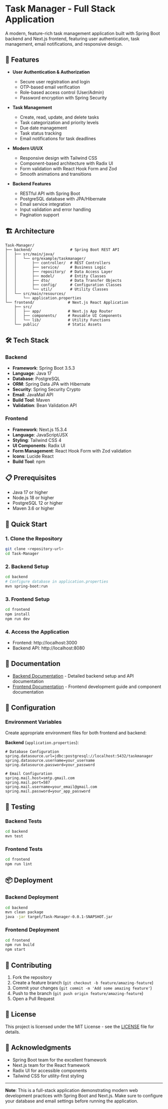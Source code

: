 # Task Manager - Full Stack Application

A modern, feature-rich task management application built with Spring Boot backend and Next.js frontend, featuring user authentication, task management, email notifications, and responsive design.

## 🚀 Features

- **User Authentication & Authorization**
  - Secure user registration and login
  - OTP-based email verification
  - Role-based access control (User/Admin)
  - Password encryption with Spring Security

- **Task Management**
  - Create, read, update, and delete tasks
  - Task categorization and priority levels
  - Due date management
  - Task status tracking
  - Email notifications for task deadlines

- **Modern UI/UX**
  - Responsive design with Tailwind CSS
  - Component-based architecture with Radix UI
  - Form validation with React Hook Form and Zod
  - Smooth animations and transitions

- **Backend Features**
  - RESTful API with Spring Boot
  - PostgreSQL database with JPA/Hibernate
  - Email service integration
  - Input validation and error handling
  - Pagination support

## 🏗️ Architecture

```
Task-Manager/
├── backend/                 # Spring Boot REST API
│   ├── src/main/java/
│   │   └── org/example/taskmanager/
│   │       ├── controller/  # REST Controllers
│   │       ├── service/     # Business Logic
│   │       ├── repository/  # Data Access Layer
│   │       ├── model/       # Entity Classes
│   │       ├── dto/         # Data Transfer Objects
│   │       ├── config/      # Configuration Classes
│   │       └── util/        # Utility Classes
│   └── src/main/resources/
│       └── application.properties
└── frontend/               # Next.js React Application
    ├── src/
    │   ├── app/            # Next.js App Router
    │   ├── components/     # Reusable UI Components
    │   └── lib/            # Utility Functions
    └── public/             # Static Assets
```

## 🛠️ Tech Stack

### Backend
- **Framework**: Spring Boot 3.5.3
- **Language**: Java 17
- **Database**: PostgreSQL
- **ORM**: Spring Data JPA with Hibernate
- **Security**: Spring Security Crypto
- **Email**: JavaMail API
- **Build Tool**: Maven
- **Validation**: Bean Validation API

### Frontend
- **Framework**: Next.js 15.3.4
- **Language**: JavaScript/JSX
- **Styling**: Tailwind CSS 4
- **UI Components**: Radix UI
- **Form Management**: React Hook Form with Zod validation
- **Icons**: Lucide React
- **Build Tool**: npm

## 📋 Prerequisites

- Java 17 or higher
- Node.js 18 or higher
- PostgreSQL 12 or higher
- Maven 3.6 or higher

## 🚀 Quick Start

### 1. Clone the Repository
```bash
git clone <repository-url>
cd Task-Manager
```

### 2. Backend Setup
```bash
cd backend
# Configure database in application.properties
mvn spring-boot:run
```

### 3. Frontend Setup
```bash
cd frontend
npm install
npm run dev
```

### 4. Access the Application
- Frontend: http://localhost:3000
- Backend API: http://localhost:8080

## 📖 Documentation

- [Backend Documentation](./backend/README.md) - Detailed backend setup and API documentation
- [Frontend Documentation](./frontend/README.md) - Frontend development guide and component documentation

## 🔧 Configuration

### Environment Variables
Create appropriate environment files for both frontend and backend:

**Backend** (`application.properties`):
```properties
# Database Configuration
spring.datasource.url=jdbc:postgresql://localhost:5432/taskmanager
spring.datasource.username=your_username
spring.datasource.password=your_password

# Email Configuration
spring.mail.host=smtp.gmail.com
spring.mail.port=587
spring.mail.username=your_email@gmail.com
spring.mail.password=your_app_password
```

## 🧪 Testing

### Backend Tests
```bash
cd backend
mvn test
```

### Frontend Tests
```bash
cd frontend
npm run lint
```

## 📦 Deployment

### Backend Deployment
```bash
cd backend
mvn clean package
java -jar target/Task-Manager-0.0.1-SNAPSHOT.jar
```

### Frontend Deployment
```bash
cd frontend
npm run build
npm start
```

## 🤝 Contributing

1. Fork the repository
2. Create a feature branch (`git checkout -b feature/amazing-feature`)
3. Commit your changes (`git commit -m 'Add some amazing feature'`)
4. Push to the branch (`git push origin feature/amazing-feature`)
5. Open a Pull Request

## 📝 License

This project is licensed under the MIT License - see the [LICENSE](LICENSE) file for details.

## 🙏 Acknowledgments

- Spring Boot team for the excellent framework
- Next.js team for the React framework
- Radix UI for accessible components
- Tailwind CSS for utility-first styling


---

**Note**: This is a full-stack application demonstrating modern web development practices with Spring Boot and Next.js. Make sure to configure your database and email settings before running the application.
